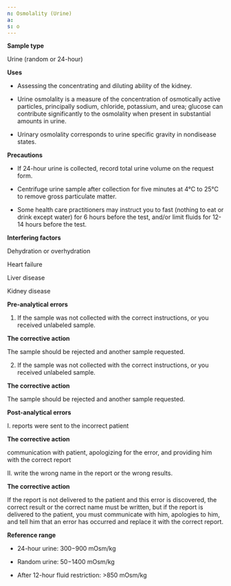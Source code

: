 ```yaml
---
n: Osmolality (Urine)
a: 
s: o
---
```



__Sample type__

Urine (random or 24-hour)

__Uses__

- 	Assessing the concentrating and diluting ability of the kidney.

- 	Urine osmolality is a measure of the concentration of osmotically active particles, principally sodium, chloride, potassium, and urea; glucose can contribute significantly to the osmolality when present in substantial amounts in urine. 

- 	Urinary osmolality corresponds to urine specific gravity in nondisease states.

__Precautions__ 

- If 24-hour urine is collected, record total urine volume on the request form.

- Centrifuge urine sample after collection for five minutes at 4°C to 25°C to remove gross particulate matter.

- Some health care practitioners may instruct you to fast (nothing to eat or drink except water) for 6 hours before the test, and/or limit fluids for 12-14 hours before the test.

__Interfering factors__

Dehydration or overhydration

Heart failure

Liver disease

Kidney disease

__Pre-analytical errors__

1.	If the sample was not collected with the correct instructions, or you received unlabeled sample.

__The corrective action__

The sample should be rejected and another sample requested.


2.	If the sample was not collected with the correct instructions, or you received unlabeled sample.

__The corrective action__

The sample should be rejected and another sample requested.

__Post-analytical errors__

I.	reports were sent to the incorrect patient

__The corrective action__

communication with patient, apologizing for the error, and providing him with the correct report

II.	write the wrong name in the report or the wrong results.

__The corrective action__

If the report is not delivered to the patient and this error is discovered, the correct result or the correct name must be written, but if the report is delivered to the patient, you must communicate with him, apologies to him, and tell him that an error has occurred and replace it with the correct report.

__Reference range__

- 	24-hour urine: 300−900 mOsm/kg

-  Random urine: 50−1400 mOsm/kg

-  After 12-hour fluid restriction: >850 mOsm/kg